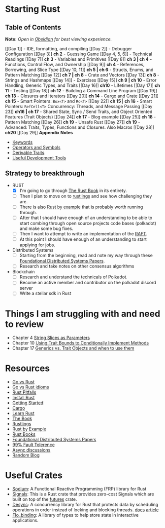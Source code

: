 # Starting Rust
## Table of Contents
**Note:** *Open in [Obsidian](https://obsidian.md/) for best viewing experience.*

[[Day 1]] - IDE, formatting, and compiling
[[Day 2]] - Debugger Configuration
[[Day 3]] **ch 2** - Guessing Game
[[Day 4, 5, 6]] - Technical Readings
[[Day 7]] **ch 3** - Variables and Primitives
[[Day 8]] **ch 3 | ch 4** - Functions, Control Flow, and Ownership
[[Day 9]] **ch 4** - References, Borrowing, and Slice Type
[[Day 10, 11]] **ch 5 | ch 6** - Structs, Enums, and Pattern Matching
[[Day 12]] **ch 7 | ch 8** - Crate and Vectors
[[Day 13]] **ch 8** - Strings and Hashmaps
[[Day 14]] - Exercises
[[Day 15]] **ch 9 | ch 10** - Error Handling, Generic Types, and Traits
[[Day 16]] **ch10** - Lifetimes
[[Day 17]] **ch 11** - Testing
[[Day 18]] **ch 12** - Building a Command Line Program
[[Day 19]] **ch 13** - Closures and Iterators
[[Day 20]] **ch 14** - Cargo and Crate
[[Day 21]] **ch 15** - Smart Pointers: `Box<T>` and `Rc<T>`
[[Day 22]] **ch 15 | ch 16** - Smart Pointers: `RefCell<T>` Concurrency: Threads, and Message Passing
[[Day 23]] **ch16 | ch 17** - Shared State, Sync / Send Traits, and Object Oriented Features (Trait Objects)
[[Day 24]] **ch 17** - Blog example
[[Day 25]] **ch 18** - Pattern Matching
[[Day 26]] **ch 19** - Unsafe Rust
[[Day 27]] **ch 19** - Advanced: Traits, Types, Functions and Closures. Also Macros
[[Day 28]] **ch20**
[[Day 29]] **Appendix Notes**
- [Keywords](https://doc.rust-lang.org/book/appendix-01-keywords.html)
- [Operators and Symbols](https://doc.rust-lang.org/book/appendix-02-operators.html)
- [Derivable Traits](https://doc.rust-lang.org/book/appendix-03-derivable-traits.html)
- [Useful Development Tools](https://doc.rust-lang.org/book/appendix-04-useful-development-tools.html)

## Strategy to breakthrough
- RUST
	- [x] I'm going to go through [The Rust Book](https://doc.rust-lang.org/book) in its entirety.
	- [ ] Then I plan to move on to [rustlings](https://github.com/rust-lang/rustlings) and see how challenging they are. 
	- [ ] There is also [Rust by example](https://doc.rust-lang.org/stable/rust-by-example/) that is probably worth running through.
	- [ ] After that I should have enough of an understanding to be able to start combing through open source projects code bases (polkadot) and make some bug fixes.
	- [ ] Then I want to attempt to write an implementation of the [RAFT](https://raft.github.io).
	- [ ] At this point I should have enough of an understanding to start applying for jobs.
- Distributed Systems
	- [ ] Starting from the beginning, read and note my way through these [Foundational Distributed Systems Papers](https://muratbuffalo.blogspot.com/2021/02/foundational-distributed-systems-papers.html?m=1).
	- [ ] Research and take notes on other consensus algorithms
- Blockchain
	- [ ] Research and understand the technicals of Polkadot.
	- [ ] Become an active member and contributor on the polkadot discord server
	- [ ] Write a stellar sdk in Rust

# Things I am struggling with and need to review
- Chapter 4 [String Slices as Parameters](https://doc.rust-lang.org/book/ch04-03-slices.html#string-slices-as-parameters)
- Chapter 10 [Using Trait Bounds to Conditionally Implement Methods](https://doc.rust-lang.org/book/ch10-02-traits.html#using-trait-bounds-to-conditionally-implement-methods)
- Chapter 17 [Generics vs. Trait Objects and when to use them](https://doc.rust-lang.org/book/ch17-02-trait-objects.html)


# Resources
- [Go vs Rust](https://bitfieldconsulting.com/golang/rust-vs-go)
- [Go vs Rust idioms](https://programming-idioms.org/cheatsheet/Go/Rust)
- [Rust Pitfalls](https://docs.google.com/presentation/d/1-pvJCzwWKSlkiYkdC8FsFH5IRRX2a5UjT3_WhFB7hxE/edit#slide=id.gcbab3a369_1_258)
- [Install Rust](https://www.rust-lang.org/tools/install)
- [Getting Started](https://www.rust-lang.org/learn/get-started)
- [Cargo](https://doc.rust-lang.org/cargo/index.html)
- [Learn Rust](https://www.rust-lang.org/learn)
- [The Book](https://doc.rust-lang.org/book/)
- [Rustlings](https://github.com/rust-lang/rustlings/)
- [Rust by Example](https://doc.rust-lang.org/rust-by-example/)
- [Rust Books](https://github.com/sger/RustBooks)
- [Foundational Distributed Systems Papers](https://muratbuffalo.blogspot.com/2021/02/foundational-distributed-systems-papers.html?m=1)
- [99% Fault Tolerence](https://vitalik.ca/general/2018/08/07/99_fault_tolerant.html)
- [Async discussions](https://users.rust-lang.org/t/does-rust-need-rx-implementation-and-or-more/29481/7)
- [Random Blog](https://www.logicalshift.io/)

# Useful Crates
- [Sodium](https://github.com/SodiumFRP/sodium-rust): A Functional Reactive Programming (FRP) library for Rust
- [Signals](https://github.com/Pauan/rust-signals): This is a Rust crate that provides zero-cost Signals which are built on top of the [futures](https://crates.io/crates/futures) crate.
- [Desync](https://github.com/Logicalshift/desync): A concurrency library for Rust that protects data by scheduling operations in order instead of locking and blocking threads. [docs](https://docs.rs/desync/0.7.0/desync/) [article](https://www.logicalshift.io/articles/rust-tools/desync.html)
- [Flo_binding](https://docs.rs/flo_binding/2.0.0/flo_binding/): A library of types to help store state in interactive applications.